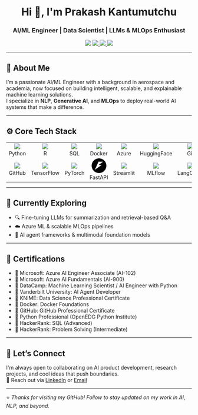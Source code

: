 <h1 align="center">Hi 👋, I'm Prakash Kantumutchu</h1>
<h3 align="center">AI/ML Engineer | Data Scientist | LLMs & MLOps Enthusiast</h3>

<p align="center">
  <img src="https://img.shields.io/badge/-Kolkata,%20India-blue?style=flat-square&logo=google-maps" />
  <a href="mailto:k.prakashofficial@gmail.com">
    <img src="https://img.shields.io/badge/Email-k.prakashofficial@gmail.com-red?style=flat-square&logo=gmail" />
  </a>
  <a href="https://www.linkedin.com/in/prakash-kantumutchu/">
    <img src="https://img.shields.io/badge/LinkedIn-Prakash%20Kantumutchu-blue?style=flat-square&logo=linkedin" />
  </a>
  <a href="https://www.datacamp.com/portfolio/kprakashofficial">
    <img src="https://img.shields.io/badge/DataCamp-Portfolio-success?style=flat-square&logo=datacamp" />
  </a>
</p>

---

## 🧠 About Me

I’m a passionate AI/ML Engineer with a background in aerospace and academia, now focused on building intelligent, scalable, and explainable machine learning solutions.  
I specialize in **NLP**, **Generative AI**, and **MLOps** to deploy real-world AI systems that make a difference.

---

## ⚙️ Core Tech Stack

<table>
  <tr>
    <td align="center"><img src="https://cdn.jsdelivr.net/gh/devicons/devicon/icons/python/python-original.svg" width="40"/><br/>Python</td>
    <td align="center"><img src="https://cdn.jsdelivr.net/gh/devicons/devicon/icons/r/r-original.svg" width="40"/><br/>R</td>
    <td align="center"><img src="https://cdn.jsdelivr.net/gh/devicons/devicon/icons/mysql/mysql-original.svg" width="40"/><br/>SQL</td>
    <td align="center"><img src="https://cdn.jsdelivr.net/gh/devicons/devicon/icons/docker/docker-original.svg" width="40"/><br/>Docker</td>
    <td align="center"><img src="https://cdn.jsdelivr.net/gh/devicons/devicon/icons/azure/azure-original.svg" width="40"/><br/>Azure</td>
    <td align="center"><img src="https://huggingface.co/front/assets/huggingface_logo-noborder.svg" width="40"/><br/>HuggingFace</td>
    <td align="center"><img src="https://cdn.jsdelivr.net/gh/devicons/devicon/icons/git/git-original.svg" width="40"/><br/>Git</td>
  </tr>
  <tr>
    <td align="center"><img src="https://cdn.jsdelivr.net/gh/devicons/devicon/icons/github/github-original.svg" width="40"/><br/>GitHub</td>
    <td align="center"><img src="https://cdn.jsdelivr.net/gh/devicons/devicon/icons/tensorflow/tensorflow-original.svg" width="40"/><br/>TensorFlow</td>
    <td align="center"><img src="https://cdn.jsdelivr.net/gh/devicons/devicon/icons/pytorch/pytorch-original.svg" width="40"/><br/>PyTorch</td>
    <td align="center"><img src="https://raw.githubusercontent.com/simple-icons/simple-icons/develop/icons/fastapi.svg" width="40"/><br/>FastAPI</td>
    <td align="center"><img src="https://streamlit.io/images/brand/streamlit-logo-primary-colormark-darktext.png" width="60"/><br/>Streamlit</td>
    <td align="center"><img src="https://mlflow.org/docs/latest/_static/MLflow-logo-final-black.png" width="60"/><br/>MLflow</td>
    <td align="center"><img src="https://raw.githubusercontent.com/github/explore/main/topics/langchain/langchain.png" width="40"/><br/>LangChain</td>
  </tr>
</table>

---

## 🚀 Currently Exploring

- 🔍 Fine-tuning LLMs for summarization and retrieval-based Q&A  
- ☁️ Azure ML & scalable MLOps pipelines  
- 🧠 AI agent frameworks & multimodal foundation models

---

## 🏅 Certifications

- 🧠 Microsoft: Azure AI Engineer Associate (AI-102)  
- 🧠 Microsoft: Azure AI Fundamentals (AI-900)  
- 🧪 DataCamp: Machine Learning Scientist / AI Engineer with Python  
- 🧪 Vanderbilt University: AI Agent Developer  
- 🧪 KNIME: Data Science Professional Certificate  
- 🐳 Docker: Docker Foundations  
- 🐙 GitHub: GitHub Professional Certificate  
- 🐍 Python Professional (OpenEDG Python Institute)  
- 🧾 HackerRank: SQL (Advanced)  
- 🧾 HackerRank: Problem Solving (Intermediate)

---

## 🤝 Let’s Connect

I'm always open to collaborating on AI product development, research projects, and cool ideas that push boundaries.  
📩 Reach out via [LinkedIn](https://www.linkedin.com/in/prakash-kantumutchu/) or [Email](mailto:k.prakashofficial@gmail.com)

---

⭐️ *Thanks for visiting my GitHub! Follow to stay updated on my work in AI, NLP, and beyond.*

